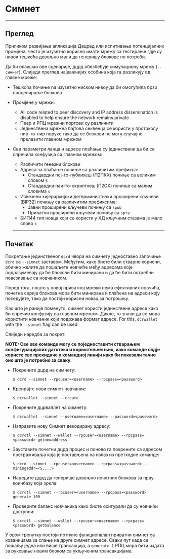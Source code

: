 # Симнет 

---

## Преглед 

Приликом развијања апликација Децред или испитивања потенцијалних промјена, често је изузетно корисно имати мрежу за тестирање гдје су нивои тешкоћа довољно мали да генеришу блокове по потреби.

Да би олакшао ове сценарије, дцрд обезбеђује симулациону мрежу (`--симнет`).  Слиједи преглед најважнијих особина која га разликују од главне мреже:

* Тешкоћа почиње na изузетно ниском нивоу да би омогућила брзо процесирање блокова
* Промјене у мрежи:
    * All code related to peer discovery and IP address dissemination is disabled to help ensure the network remains private
    * Пеер и РПЦ мрежни портови су различити
    * Јединствена мрежна бајтова секвенца се користи у протоколу пир-то-пир поруке тако да се блокови не могу случајно прелазити главном мрежом
* Сви параметри ланца и адресе плаћања су јединствени да би се спречила конфузија са главном мрежом:
    * Различити генезни блокови
    * Адреса за плаћање почиње са различитим префикса:
        * Стандардни пеј-то-пубкихеш (П2ПКХ) почиње са великим словом `S`
        * Стандардни паи-то-скриптхеш (П2СХ) почиње са малим словима `s`
    * Извезени хијерархијски детерминистички проширени кључеви (BIP32) почињу са различитим префиксима:
        * Јавни проширени кључеви почињу са `spub`
        * Приватни проширени кључеви почињу са `sprv`
    * БИП44 тип новца који се користи у ХД кључним стазама је мало слово `s`

  ---

## Почетак

Покретање јединственог `dcrd` чвора на симнету једноставно започиње `dcrd` са `--simnet` заставом.  Међутим, како бисте били стварно корисни, обично желите да пошаљете новчиће међу адресама које подразумевају да ће блокови бити минирани и да ће бити потребни повезивање са новчаником.

Поред тога, пошто у новој приватној мрежи нема ефективних новчића, почетна серија блокова мора бити минирана и плаћена на адреси коју поседујете, тако да постоји корисни новац за потрошњу.

Као што је раније поменуто, симнет користи јединствене адресе како би спречио конфузију са главном мрежом.  Дакле, то значи да се мора користити новчаник који подржава формат адресе.  For this, `dcrwallet` with the `--simnet` flag can be used.

Слиједи наредба за покрет:

**NOTE: Све ове команде могу се поједноставити стварањем конфигурацијских датотека и кориштењем њих, иако команде овдје користе све прекидаче у командној линији како би показали тачно оно што је потребно за сваку.**

* Покрените дцрд на симнету:

    `$ dcrd --simnet --rpcuser=<username> --rpcpass=<password>`

* Креирајте нови симнет новчаник:

    `$ dcrwallet --simnet --create`

* Покрените дцрваллет на симнету:

    `$ dcrwallet --simnet --username=<username> --password=<password>`

* Направите нову Симнет декодирану адресу:

    `$ dcrctl --simnet --wallet --rpcuser=<username> --rpcpass=<password> getnewaddress`

* Зауставите почетни дцрд процес и поново га покрените са адресом претраживаља која је постављена на излаз из претходне команде:

    `$ dcrd --simnet --rpcuser=<username> --rpcpass=<password> --miningaddr=<S....>`

* Наредите дцрд да генерише довољно почетних блокова за прву коинбазу која зрела:

    `$ dcrctl --simnet --rpcuser=<username> --rpcpass=<password> generate 100`

* Проверите баланс новчаника како бисте осигурали да су новчићи доступни:

    `$ dcrctl --simnet --wallet --rpcuser=<username> --rpcpass=<password> getbalance`
  
У овом тренутку постоји потпуно функционалан приватни симнет са кованицама за слање на друге симнет адресе. Сваки пут када се пошаљу једна или више трансакција, a `generate 1` РПЦ мора бити издата за руковање новим блоком са укљученим трансакцијама.
